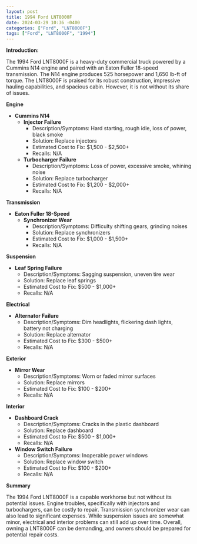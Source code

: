 ```yaml
---
layout: post
title: 1994 Ford LNT8000F
date: 2024-03-29 10:36 -0400
categories: ["Ford", "LNT8000F"]
tags: ["Ford", "LNT8000F", "1994"]
---
```

**Introduction:**

The 1994 Ford LNT8000F is a heavy-duty commercial truck powered by a Cummins N14 engine and paired with an Eaton Fuller 18-speed transmission. The N14 engine produces 525 horsepower and 1,650 lb-ft of torque. The LNT8000F is praised for its robust construction, impressive hauling capabilities, and spacious cabin. However, it is not without its share of issues.

**Engine**

* **Cummins N14**
    * **Injector Failure**
        * Description/Symptoms: Hard starting, rough idle, loss of power, black smoke
        * Solution: Replace injectors
        * Estimated Cost to Fix: $1,500 - $2,500+
        * Recalls: N/A
    * **Turbocharger Failure**
        * Description/Symptoms: Loss of power, excessive smoke, whining noise
        * Solution: Replace turbocharger
        * Estimated Cost to Fix: $1,200 - $2,000+
        * Recalls: N/A

**Transmission**

* **Eaton Fuller 18-Speed**
    * **Synchronizer Wear**
        * Description/Symptoms: Difficulty shifting gears, grinding noises
        * Solution: Replace synchronizers
        * Estimated Cost to Fix: $1,000 - $1,500+
        * Recalls: N/A

**Suspension**

* **Leaf Spring Failure**
    * Description/Symptoms: Sagging suspension, uneven tire wear
    * Solution: Replace leaf springs
    * Estimated Cost to Fix: $500 - $1,000+
    * Recalls: N/A

**Electrical**

* **Alternator Failure**
    * Description/Symptoms: Dim headlights, flickering dash lights, battery not charging
    * Solution: Replace alternator
    * Estimated Cost to Fix: $300 - $500+
    * Recalls: N/A

**Exterior**

* **Mirror Wear**
    * Description/Symptoms: Worn or faded mirror surfaces
    * Solution: Replace mirrors
    * Estimated Cost to Fix: $100 - $200+
    * Recalls: N/A

**Interior**

* **Dashboard Crack**
    * Description/Symptoms: Cracks in the plastic dashboard
    * Solution: Replace dashboard
    * Estimated Cost to Fix: $500 - $1,000+
    * Recalls: N/A
* **Window Switch Failure**
    * Description/Symptoms: Inoperable power windows
    * Solution: Replace window switch
    * Estimated Cost to Fix: $100 - $200+
    * Recalls: N/A

**Summary**

The 1994 Ford LNT8000F is a capable workhorse but not without its potential issues. Engine troubles, specifically with injectors and turbochargers, can be costly to repair. Transmission synchronizer wear can also lead to significant expenses. While suspension issues are somewhat minor, electrical and interior problems can still add up over time. Overall, owning a LNT8000F can be demanding, and owners should be prepared for potential repair costs.
